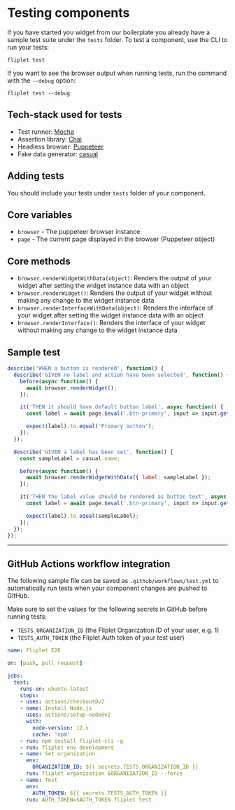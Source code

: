 # Testing components

If you have started you widget from our boilerplate you already have a sample test suite under the `tests` folder.
To test a component, use the CLI to run your tests:

```
fliplet test
```

If you want to see the browser output when running tests, run the command with the `--debug` option:

```
fliplet test --debug
```

## Tech-stack used for tests

  - Test runner: [Mocha](https://mochajs.org/)
  - Assertion library: [Chai](http://chaijs.com/)
  - Headless browser: [Puppeteer](https://github.com/puppeteer/puppeteer/blob/v13.0.1/docs/api.md)
  - Fake data generator: [casual](https://github.com/boo1ean/casual)

## Adding tests

You should include your tests under `tests` folder of your component.

## Core variables

  - `browser` - The puppeteer browser instance
  - `page` - The current page displayed in the browser (Puppeteer object)

## Core methods

  - `browser.renderWidgetWithData(object)`: Renders the output of your widget after setting the widget instance data with an object
  - `browser.renderWidget()`: Renders the output of your widget without making any change to the widget instance data
  - `browser.renderInterfaceWithData(object)`: Renders the interface of your widget after setting the widget instance data with an object
  - `browser.renderInterface()`: Renders the interface of your widget without making any change to the widget instance data

## Sample test

```js
describe('WHEN a button is rendered', function() {
  describe('GIVEN no label and action have been selected', function() {
    before(async function() {
      await browser.renderWidget();
    });

    it('THEN it should have default button label', async function() {
      const label = await page.$eval('.btn-primary', input => input.getAttribute('value'));

      expect(label).to.equal('Primary button');
    });
  });

  describe('GIVEN a label has been set', function() {
    const sampleLabel = casual.name;

    before(async function() {
      await browser.renderWidgetWithData({ label: sampleLabel });
    });

    it('THEN the label value should be rendered as button text', async function() {
      const label = await page.$eval('.btn-primary', input => input.getAttribute('value'));

      expect(label).to.equal(sampleLabel);
    });
  });
});

```

---

## GitHub Actions workflow integration

The following sample file can be saved as `.github/workflows/test.yml` to automatically run tests when your component changes are pushed to GitHub.

Make sure to set the values for the following secrets in GitHub before running tests:

  - `TESTS_ORGANIZATION_ID` (the Fliplet Organization ID of your user, e.g. 1)
  - `TESTS_AUTH_TOKEN` (the Fliplet Auth token of your test user)

```yml
name: Fliplet E2E

on: [push, pull_request]

jobs:
  test:
    runs-on: ubuntu-latest
    steps:
    - uses: actions/checkout@v2
    - name: Install Node.js
      uses: actions/setup-node@v2
      with:
        node-version: 12.x
        cache: 'npm'
    - run: npm install fliplet-cli -g
    - run: fliplet env development
    - name: Set organization
      env:
        ORGANIZATION_ID: ${{ secrets.TESTS_ORGANIZATION_ID }}
      run: fliplet organization $ORGANIZATION_ID --force
    - name: Test
      env:
        AUTH_TOKEN: ${{ secrets.TESTS_AUTH_TOKEN }}
      run: AUTH_TOKEN=$AUTH_TOKEN fliplet test
```
